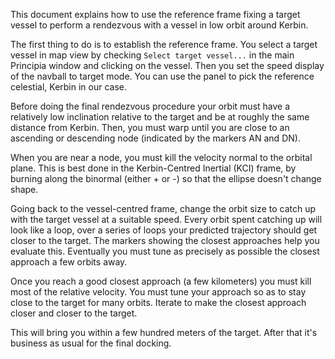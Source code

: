 This document explains how to use the reference frame fixing a target vessel to perform a rendezvous with a vessel in low orbit around Kerbin.

The first thing to do is to establish the reference frame.  You select a target vessel in map view by checking `Select target vessel...` in the main Principia window and clicking on the vessel.  Then you set the speed display of the navball to target mode.  You can use the panel to pick the reference celestial, Kerbin in our case.

Before doing the final rendezvous procedure your orbit must have a relatively low inclination relative to the target and be at roughly the same distance from Kerbin.  Then, you must warp until you are close to an ascending or descending node (indicated by the markers AN and DN).

When you are near a node, you must kill the velocity normal to the orbital plane.  This is best done in the Kerbin-Centred Inertial (KCI) frame, by burning along the binormal (either + or -) so that the ellipse doesn't change shape.

Going back to the vessel-centred frame, change the orbit size to catch up with the target vessel at a suitable speed.  Every orbit spent catching up will look like a loop, over a series of loops your predicted trajectory should get closer to the target.  The markers showing the closest approaches help you evaluate this.  Eventually you must tune as precisely as possible the closest approach a few orbits away.

Once you reach a good closest approach (a few kilometers) you must kill most of the relative velocity.  You must tune your approach so as to stay close to the target for many orbits.  Iterate to make the closest approach closer and closer to the target.

This will bring you within a few hundred meters of the target.  After that it's business as usual for the final docking.

